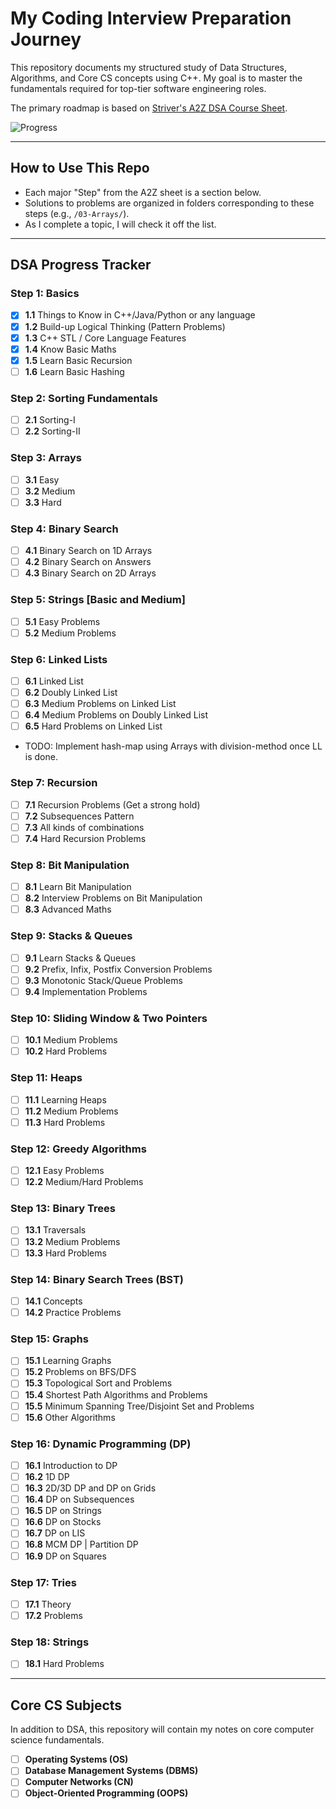 # My Coding Interview Preparation Journey

This repository documents my structured study of Data Structures, Algorithms, and Core CS concepts using C++. My goal is to master the fundamentals required for top-tier software engineering roles.

The primary roadmap is based on [Striver's A2Z DSA Course Sheet](https://takeuforward.org/strivers-a2z-dsa-course/strivers-a2z-dsa-course-sheet-2).

![Progress](https://img.shields.io/badge/Progress-8%25_(5%2F62)-red?style=for-the-badge)  

---

## How to Use This Repo

-   Each major "Step" from the A2Z sheet is a section below.
-   Solutions to problems are organized in folders corresponding to these steps (e.g., `/03-Arrays/`).
-   As I complete a topic, I will check it off the list.

---

## DSA Progress Tracker

### **Step 1: Basics**
- [x] **1.1** Things to Know in C++/Java/Python or any language
- [x] **1.2** Build-up Logical Thinking (Pattern Problems)
- [x] **1.3** C++ STL / Core Language Features
- [x] **1.4** Know Basic Maths
- [x] **1.5** Learn Basic Recursion
- [ ] **1.6** Learn Basic Hashing

### **Step 2: Sorting Fundamentals**
- [ ] **2.1** Sorting-I
- [ ] **2.2** Sorting-II

### **Step 3: Arrays**
- [ ] **3.1** Easy
- [ ] **3.2** Medium
- [ ] **3.3** Hard

### **Step 4: Binary Search**
- [ ] **4.1** Binary Search on 1D Arrays
- [ ] **4.2** Binary Search on Answers
- [ ] **4.3** Binary Search on 2D Arrays

### **Step 5: Strings [Basic and Medium]**
- [ ] **5.1** Easy Problems
- [ ] **5.2** Medium Problems

### **Step 6: Linked Lists**
- [ ] **6.1** Linked List
- [ ] **6.2** Doubly Linked List
- [ ] **6.3** Medium Problems on Linked List
- [ ] **6.4** Medium Problems on Doubly Linked List
- [ ] **6.5** Hard Problems on Linked List
- TODO: Implement hash-map using Arrays with division-method once LL is done.

### **Step 7: Recursion**
- [ ] **7.1** Recursion Problems (Get a strong hold)
- [ ] **7.2** Subsequences Pattern
- [ ] **7.3** All kinds of combinations
- [ ] **7.4** Hard Recursion Problems

### **Step 8: Bit Manipulation**
- [ ] **8.1** Learn Bit Manipulation
- [ ] **8.2** Interview Problems on Bit Manipulation
- [ ] **8.3** Advanced Maths

### **Step 9: Stacks & Queues**
- [ ] **9.1** Learn Stacks & Queues
- [ ] **9.2** Prefix, Infix, Postfix Conversion Problems
- [ ] **9.3** Monotonic Stack/Queue Problems
- [ ] **9.4** Implementation Problems

### **Step 10: Sliding Window & Two Pointers**
- [ ] **10.1** Medium Problems
- [ ] **10.2** Hard Problems

### **Step 11: Heaps**
- [ ] **11.1** Learning Heaps
- [ ] **11.2** Medium Problems
- [ ] **11.3** Hard Problems

### **Step 12: Greedy Algorithms**
- [ ] **12.1** Easy Problems
- [ ] **12.2** Medium/Hard Problems

### **Step 13: Binary Trees**
- [ ] **13.1** Traversals
- [ ] **13.2** Medium Problems
- [ ] **13.3** Hard Problems

### **Step 14: Binary Search Trees (BST)**
- [ ] **14.1** Concepts
- [ ] **14.2** Practice Problems

### **Step 15: Graphs**
- [ ] **15.1** Learning Graphs
- [ ] **15.2** Problems on BFS/DFS
- [ ] **15.3** Topological Sort and Problems
- [ ] **15.4** Shortest Path Algorithms and Problems
- [ ] **15.5** Minimum Spanning Tree/Disjoint Set and Problems
- [ ] **15.6** Other Algorithms

### **Step 16: Dynamic Programming (DP)**
- [ ] **16.1** Introduction to DP
- [ ] **16.2** 1D DP
- [ ] **16.3** 2D/3D DP and DP on Grids
- [ ] **16.4** DP on Subsequences
- [ ] **16.5** DP on Strings
- [ ] **16.6** DP on Stocks
- [ ] **16.7** DP on LIS
- [ ] **16.8** MCM DP | Partition DP
- [ ] **16.9** DP on Squares

### **Step 17: Tries**
- [ ] **17.1** Theory
- [ ] **17.2** Problems

### **Step 18: Strings**
- [ ] **18.1** Hard Problems

---

## Core CS Subjects

In addition to DSA, this repository will contain my notes on core computer science fundamentals.

- [ ] **Operating Systems (OS)**
- [ ] **Database Management Systems (DBMS)**
- [ ] **Computer Networks (CN)**
- [ ] **Object-Oriented Programming (OOPS)**